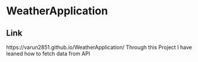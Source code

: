 # WeatherApplication
<h2>Link</h2>
https://varun2851.github.io/WeatherApplication/
Through this Project I have leaned how to fetch data from API

